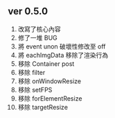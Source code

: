 ## ver 0.5.0

1. 改寫了核心內容
2. 修了一堆 BUG
3. 將 event unon 破壞性修改至 off
4. 將 eachImgData 移除了渲染行為
5. 移除 Container post
6. 移除 filter
7. 移除 onWindowResize
8. 移除 setFPS
9. 移除 forElementResize
10. 移除 targetResize